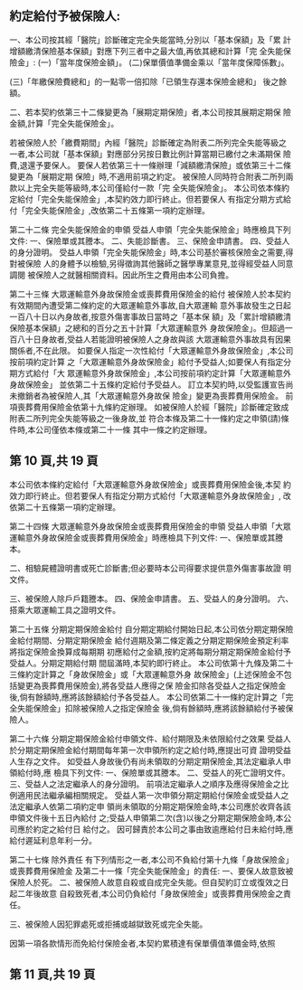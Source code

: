 
## 約定給付予被保險人:

一、本公司按其經「醫院」診斷確定完全失能當時,分別以「基本保額」及「累 計增額繳清保險基本保額」對應下列三者中之最大值,再依其總和計算「完 全失能保險金」: 
(一)「當年度保險金額」。 (二)保單價值準備金乘以「當年度保障係數」。 

(三)「年繳保險費總和」的一點零一倍扣除「已領生存還本保險金總和」
後之餘額。 

二、若本契約依第三十二條變更為「展期定期保險」者,本公司按其展期定期保 險金額,計算「完全失能保險金」。 

若被保險人於「繳費期間」內經「醫院」診斷確定為附表二所列完全失能等級之 一者,本公司就「基本保額」對應部分另按日數比例計算當期已繳付之未滿期保 險費,退還予要保人。 要保人若依第三十一條辦理「減額繳清保險」或依第三十二條變更為「展期定期 保險」時,不適用前項之約定。 被保險人同時符合附表二所列兩款以上完全失能等級時,本公司僅給付一款「完 全失能保險金」。 本公司依本條約定給付「完全失能保險金」,本契約效力即行終止。但若要保人 有指定分期方式給付「完全失能保險金」,改依第二十五條第一項約定辦理。 

第二十二條 完全失能保險金的申領 受益人申領「完全失能保險金」時應檢具下列文件: 一、保險單或其謄本。 二、失能診斷書。 三、保險金申請書。 四、受益人的身分證明。 受益人申領「完全失能保險金」時,本公司基於審核保險金之需要,得對被保險 人的身體予以檢驗,另得徵詢其他醫師之醫學專業意見,並得經受益人同意調閱 被保險人之就醫相關資料。因此所生之費用由本公司負擔。 

第二十三條 大眾運輸意外身故保險金或喪葬費用保險金的給付 被保險人於本契約有效期間內遭受第二條約定的大眾運輸意外事故,自大眾運輸 意外事故發生之日起一百八十日以內身故者,按意外傷害事故日當時之「基本保 額」及「累計增額繳清保險基本保額」之總和的百分之五十計算「大眾運輸意外 身故保險金」。但超過一百八十日身故者,受益人若能證明被保險人之身故與該 大眾運輸意外事故具有因果關係者,不在此限。 如要保人指定一次性給付「大眾運輸意外身故保險金」,本公司按前項約定計算 之「大眾運輸意外身故保險金」給付予受益人;如要保人有指定分期方式給付「大 眾運輸意外身故保險金」,本公司按前項約定計算「大眾運輸意外身故保險金」 並依第二十五條約定給付予受益人。 訂立本契約時,以受監護宣告尚未撤銷者為被保險人,其「大眾運輸意外身故保 險金」變更為喪葬費用保險金。 前項喪葬費用保險金依第十九條約定辦理。 如被保險人於經「醫院」診斷確定致成附表二所列完全失能等級之一後身故,並 符合本條及第二十一條約定之申領(請)條件時,本公司僅依本條或第二十一條 其中一條之約定辦理。 

## 第 10 頁,共 19 頁

本公司依本條約定給付「大眾運輸意外身故保險金」或喪葬費用保險金後,本契 約效力即行終止。但若要保人有指定分期方式給付「大眾運輸意外身故保險金」, 改依第二十五條第一項約定辦理。 

第二十四條 大眾運輸意外身故保險金或喪葬費用保險金的申領 受益人申領「大眾運輸意外身故保險金或喪葬費用保險金」時應檢具下列文件: 一、保險單或其謄本。 

二、相驗屍體證明書或死亡診斷書;但必要時本公司得要求提供意外傷害事故證 明文件。 

三、被保險人除戶戶籍謄本。 四、保險金申請書。 五、受益人的身分證明。 六、搭乘大眾運輸工具之證明文件。 

第二十五條 分期定期保險金給付 自分期定期給付開始日起,本公司依分期定期保險金給付期間、分期定期保險金 給付週期及第二條定義之分期定期保險金預定利率將指定保險金換算成每期期 初應給付之金額,按約定將每期分期定期保險金給付予受益人。分期定期給付期 間屆滿時,本契約即行終止。 本公司依第十九條及第二十三條約定計算之「身故保險金」或「大眾運輸意外身 故保險金」(上述保險金不包括變更為喪葬費用保險金),將各受益人應得之保 險金扣除各受益人之指定保險金後,倘有餘額時,應將該餘額給付予各受益人。 本公司依第二十一條約定計算之「完全失能保險金」扣除被保險人之指定保險金 後,倘有餘額時,應將該餘額給付予被保險人。 

第二十六條 分期定期保險金給付申領文件、給付期限及未依限給付之效果 受益人於分期定期保險金給付期間每年第一次申領所約定之給付時,應提出可資 證明受益人生存之文件。 如受益人身故後仍有尚未領取的分期定期保險金,其法定繼承人申領給付時,應 檢具下列文件: 一、保險單或其謄本。 二、受益人的死亡證明文件。 三、受益人之法定繼承人的身分證明。 前項法定繼承人之順序及應得保險金之比例適用民法繼承編相關規定。 受益人第一次申領分期定期給付保險金或受益人之法定繼承人依第二項約定申 領尚未領取的分期定期保險金時,本公司應於收齊各該申領文件後十五日內給付 之;受益人申領第二次(含)以後之分期定期保險金時,本公司應於約定之給付日 給付之。 因可歸責於本公司之事由致逾應給付日未給付時,應給付遲延利息年利一分。 

第二十七條 除外責任 有下列情形之一者,本公司不負給付第十九條「身故保險金」或喪葬費用保險金 及第二十一條「完全失能保險金」的責任: 
一、要保人故意致被保險人於死。 二、被保險人故意自殺或自成完全失能。但自契約訂立或復效之日起二年後故意 自殺致死者,本公司仍負給付「身故保險金」或喪葬費用保險金之責任。 

三、被保險人因犯罪處死或拒捕或越獄致死或完全失能。 

因第一項各款情形而免給付保險金者,本契約累積達有保單價值準備金時,依照

## 第 11 頁,共 19 頁
